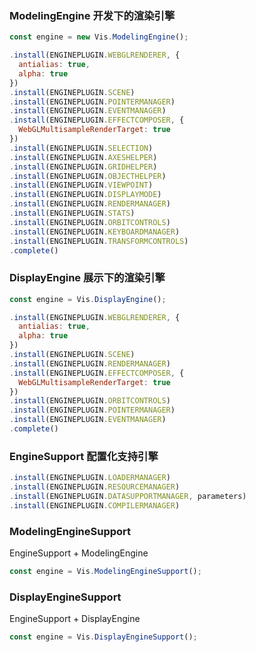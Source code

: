 ### ModelingEngine 开发下的渲染引擎

```js
const engine = new Vis.ModelingEngine();

.install(ENGINEPLUGIN.WEBGLRENDERER, {
  antialias: true,
  alpha: true
})
.install(ENGINEPLUGIN.SCENE)
.install(ENGINEPLUGIN.POINTERMANAGER)
.install(ENGINEPLUGIN.EVENTMANAGER)
.install(ENGINEPLUGIN.EFFECTCOMPOSER, {
  WebGLMultisampleRenderTarget: true
})
.install(ENGINEPLUGIN.SELECTION)
.install(ENGINEPLUGIN.AXESHELPER)
.install(ENGINEPLUGIN.GRIDHELPER)
.install(ENGINEPLUGIN.OBJECTHELPER)
.install(ENGINEPLUGIN.VIEWPOINT)
.install(ENGINEPLUGIN.DISPLAYMODE)
.install(ENGINEPLUGIN.RENDERMANAGER)
.install(ENGINEPLUGIN.STATS)
.install(ENGINEPLUGIN.ORBITCONTROLS)
.install(ENGINEPLUGIN.KEYBOARDMANAGER)
.install(ENGINEPLUGIN.TRANSFORMCONTROLS)
.complete()
```

### DisplayEngine 展示下的渲染引擎

```js
const engine = Vis.DisplayEngine();

.install(ENGINEPLUGIN.WEBGLRENDERER, {
  antialias: true,
  alpha: true
})
.install(ENGINEPLUGIN.SCENE)
.install(ENGINEPLUGIN.RENDERMANAGER)
.install(ENGINEPLUGIN.EFFECTCOMPOSER, {
  WebGLMultisampleRenderTarget: true
})
.install(ENGINEPLUGIN.ORBITCONTROLS)
.install(ENGINEPLUGIN.POINTERMANAGER)
.install(ENGINEPLUGIN.EVENTMANAGER)
.complete()
```

### EngineSupport 配置化支持引擎

```js
.install(ENGINEPLUGIN.LOADERMANAGER)
.install(ENGINEPLUGIN.RESOURCEMANAGER)
.install(ENGINEPLUGIN.DATASUPPORTMANAGER, parameters)
.install(ENGINEPLUGIN.COMPILERMANAGER)
```

### ModelingEngineSupport

EngineSupport + ModelingEngine

```js
const engine = Vis.ModelingEngineSupport();
```

### DisplayEngineSupport

EngineSupport + DisplayEngine

```js
const engine = Vis.DisplayEngineSupport();
```
